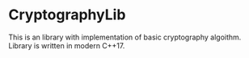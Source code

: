 # CryptographyLib
This is an library with implementation of basic cryptography algoithm. Library is written in modern C++17.
